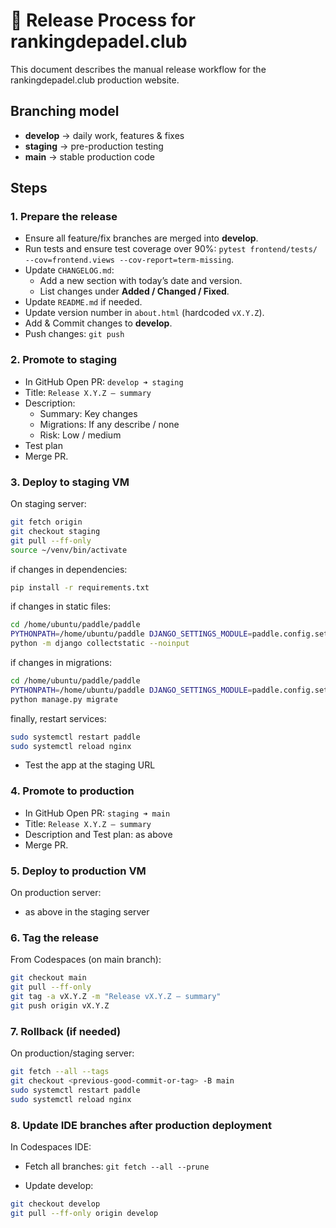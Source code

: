 # 🚀 Release Process for rankingdepadel.club

This document describes the manual release workflow for the rankingdepadel.club production website.

## Branching model

- **develop** → daily work, features & fixes
- **staging** → pre-production testing
- **main** → stable production code

## Steps

### 1. Prepare the release

- Ensure all feature/fix branches are merged into **develop**.
- Run tests and ensure test coverage over 90%: `pytest frontend/tests/ --cov=frontend.views --cov-report=term-missing`.
- Update `CHANGELOG.md`:
  - Add a new section with today’s date and version.
  - List changes under **Added / Changed / Fixed**.
- Update `README.md` if needed.
- Update version number in `about.html` (hardcoded `vX.Y.Z`).
- Add & Commit changes to **develop**.
- Push changes: `git push`

### 2. Promote to staging

- In GitHub Open PR: `develop ➜ staging`
- Title: `Release X.Y.Z — summary`
- Description:
  - Summary: Key changes
  - Migrations: If any describe / none
  - Risk: Low / medium
- Test plan
- Merge PR.

### 3. Deploy to staging VM

On staging server:

```bash
git fetch origin
git checkout staging
git pull --ff-only
source ~/venv/bin/activate
```

if changes in dependencies:

```bash
pip install -r requirements.txt
```

if changes in static files:

```bash
cd /home/ubuntu/paddle/paddle
PYTHONPATH=/home/ubuntu/paddle DJANGO_SETTINGS_MODULE=paddle.config.settings.prod \
python -m django collectstatic --noinput
```

if changes in migrations:

```bash
cd /home/ubuntu/paddle/paddle
PYTHONPATH=/home/ubuntu/paddle DJANGO_SETTINGS_MODULE=paddle.config.settings.prod \
python manage.py migrate
```

finally, restart services:

```bash
sudo systemctl restart paddle
sudo systemctl reload nginx
```

- Test the app at the staging URL

### 4. Promote to production

- In GitHub Open PR: `staging ➜ main`
- Title: `Release X.Y.Z — summary`
- Description and Test plan: as above
- Merge PR.

### 5. Deploy to production VM

On production server:

- as above in the staging server

### 6. Tag the release

From Codespaces (on main branch):

```bash
git checkout main
git pull --ff-only
git tag -a vX.Y.Z -m "Release vX.Y.Z — summary"
git push origin vX.Y.Z
```

### 7. Rollback (if needed)

On production/staging server:

```bash
git fetch --all --tags
git checkout <previous-good-commit-or-tag> -B main
sudo systemctl restart paddle
sudo systemctl reload nginx
```

### 8. Update IDE branches after production deployment

In Codespaces IDE:

- Fetch all branches: `` git fetch --all --prune ``

- Update develop:

```bash
git checkout develop
git pull --ff-only origin develop
```
